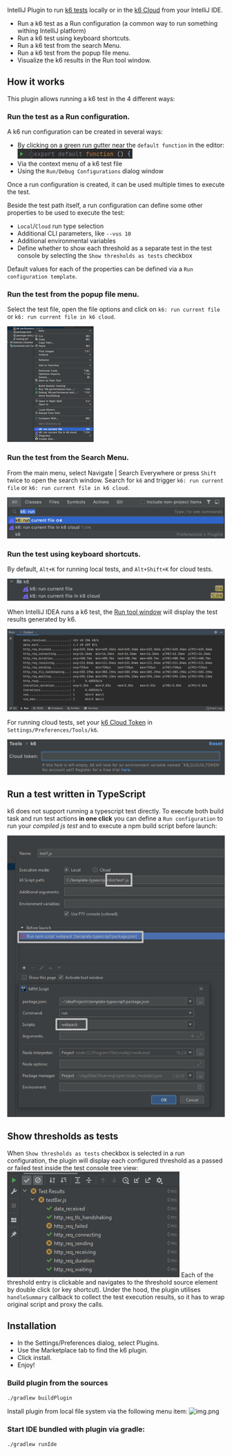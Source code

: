 <!-- Plugin description -->

IntelliJ Plugin to run [k6 tests](https://k6.io/) locally or in the [k6 Cloud](https://k6.io/cloud) from your IntelliJ IDE. 

- Run a k6 test as a Run configuration (a common way to run something withing IntelliJ platform)
- Run a k6 test using keyboard shortcuts.
- Run a k6 test from the search Menu.
- Run a k6 test from the popup file menu.
- Visualize the k6 results in the Run tool window.

<!-- Plugin description end -->


## How it works

This plugin allows running a k6 test in the 4 different ways:

### Run the test as a Run configuration.

A k6 run configuration can be created in several ways:
* By clicking on a green run gutter near the `default function` in the editor: ![img.png](doc/gutter.png)
* Via the context menu of a k6 test file
* Using the `Run/Debug Configurations` dialog window

Once a run configuration is created, it can be used multiple times to execute the test.

Beside the test path itself, a run configuration can define some other properties to be used to execute the test:
* `Local`/`Cloud` run type selection
* Additional CLI parameters, like `--vus 10`
* Additional environmental variables
* Define whether to show each threshold as a separate test in the test console by selecting the `Show thresholds as tests` checkbox 

Default values for each of the properties can be defined via a `Run configuration template`.

### Run the test from the popup file menu. 

Select the test file, open the file options and click on `k6: run current file` or `k6: run current file in k6 cloud`.

![k6 Cloud File Options](doc/intellij-k6-plugin-file-option.png)

### Run the test from the Search Menu. 

From the main menu, select Navigate | Search Everywhere or press `Shift` twice to open the search window. Search for `k6` and trigger `k6: run current file` or `k6: run current file in k6 cloud`.

![k6 Search Commands](doc/intellij-k6-plugin-search-commands.png)

### Run the test using keyboard shortcuts. 

By default, `Alt+K` for running local tests, and `Alt+Shift+K` for cloud tests.

![k6 Shortcuts](doc/intellij-k6-plugin-shortcuts.png)


When IntelliJ IDEA runs a k6 test, the [Run tool window](https://www.jetbrains.com/help/idea/run-tool-window.html) will display the test results generated by k6.

![k6 Output](doc/intellij-k6-plugin-run-output.png)

For running cloud tests, set your [k6 Cloud Token](https://app.k6.io/account/token) in `Settings/Preferences/Tools/k6`. 

![k6 Cloud Token](doc/intellij-k6-plugin-cloud-token.png)
                                                

## Run a test written in TypeScript 

k6 does not support running a typescript test directly. To execute both build task and run test actions **in one click** you can define a `Run configuration` 
to run your *compiled js test* and to execute a npm build script before launch:

![img.png](doc/typescript-before.png)

## Show thresholds as tests
When `Show thresholds as tests` checkbox is selected in a run configuration, the plugin will display each configured threshold as a passed or failed test inside the test console tree view: 
![thresholds as tests](doc/thresholds-as-tests.png)
Each of the threshold entry is clickable and navigates to the threshold source element by double click (or key shortcut).
Under the hood, the plugin utilises `handleSummary` callback to collect the test execution results, so it has to wrap original script and proxy the calls.  

## Installation 

- In the Settings/Preferences dialog, select Plugins. 
- Use the Marketplace tab to find the k6 plugin. 
- Click install.
- Enjoy!

### Build plugin from the sources

```bash
./gradlew buildPlugin
````
Install plugin from local file system via the following menu item: 
![img.png](doc/install-plugin.png)

### Start IDE bundled with plugin via gradle:

```bash
./gradlew runIde
```                                            

